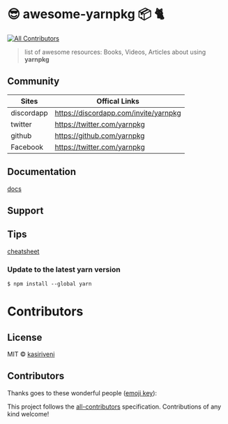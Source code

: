# 😎 awesome-yarnpkg 📦 🐈
[![All Contributors](https://img.shields.io/badge/all_contributors-0-orange.svg?style=flat-square)](#contributors)

> list of awesome resources: Books, Videos, Articles about using **yarnpkg**

## Community

| Sites        | Offical Links
| --- 			| ---
| discordapp    | https://discordapp.com/invite/yarnpkg
| twitter     	| https://twitter.com/yarnpkg
| github 		| https://github.com/yarnpkg
|Facebook 		|https://twitter.com/yarnpkg



## Documentation
[docs](https://yarnpkg.com/en/docs)


## Support

## Tips
[cheatsheet](https://github.com/areai51/yarn-cheatsheet)


### Update to the latest yarn version

```
$ npm install --global yarn
```

# Contributors

## License
MIT © [kasiriveni](https://github.com/kasiriveni)

## Contributors

Thanks goes to these wonderful people ([emoji key](https://github.com/kentcdodds/all-contributors#emoji-key)):

<!-- ALL-CONTRIBUTORS-LIST:START - Do not remove or modify this section --><!-- ALL-CONTRIBUTORS-LIST:END -->

This project follows the [all-contributors](https://github.com/kentcdodds/all-contributors) specification. Contributions of any kind welcome!
